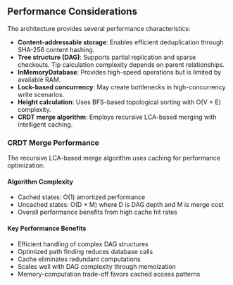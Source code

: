 ## Performance Considerations

The architecture provides several performance characteristics:

- **Content-addressable storage**: Enables efficient deduplication through SHA-256 content hashing.
- **Tree structure (DAG)**: Supports partial replication and sparse checkouts. Tip calculation complexity depends on parent relationships.
- **InMemoryDatabase**: Provides high-speed operations but is limited by available RAM.
- **Lock-based concurrency**: May create bottlenecks in high-concurrency write scenarios.
- **Height calculation**: Uses BFS-based topological sorting with O(V + E) complexity.
- **CRDT merge algorithm**: Employs recursive LCA-based merging with intelligent caching.

### CRDT Merge Performance

The recursive LCA-based merge algorithm uses caching for performance optimization:

#### Algorithm Complexity

- Cached states: O(1) amortized performance
- Uncached states: O(D × M) where D is DAG depth and M is merge cost
- Overall performance benefits from high cache hit rates

#### Key Performance Benefits

- Efficient handling of complex DAG structures
- Optimized path finding reduces database calls
- Cache eliminates redundant computations
- Scales well with DAG complexity through memoization
- Memory-computation trade-off favors cached access patterns
